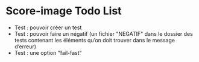 # Score-image Todo List

* Test : pouvoir créer un test
* Test : pouvoir faire un négatif (un fichier "NEGATIF" dans le dossier des tests contenant les éléments qu’on doit trouver dans le message d’erreur)
* Test : une option "fail-fast"
